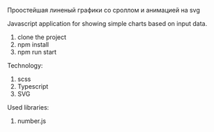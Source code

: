 Проостейшая линеный графики со сроллом и анимацией на svg

Javascript  application for showing simple charts based on input data. 

1. clone the project
2. npm install
3. npm run start



Technology:
1. scss
2. Typescript
3. SVG


Used libraries:
1. number.js
